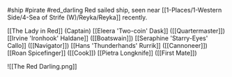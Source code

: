 #ship #pirate #red_darling 
Red sailed ship, seen near [[1-Places/1-Western Side/4-Sea of Strife (W)/Reyka/Reyka]] recently.

[[The Lady in Red]] (Captain)
[[Eleera 'Two-coin' Dask]] ([[Quartermaster]])
[[Irvine 'Ironhook' Haldane]] ([[Boatswain]])
[[Seraphine 'Starry-Eyes' Callo]] ([[Navigator]])
[[Hans 'Thunderhands' Rurrik]] ([[Cannoneer]])
[[Roan Spicefinger]] ([[Cook]])
[[Pietra Longknife]] ([[First Mate]])

![[The Red Darling.png]]